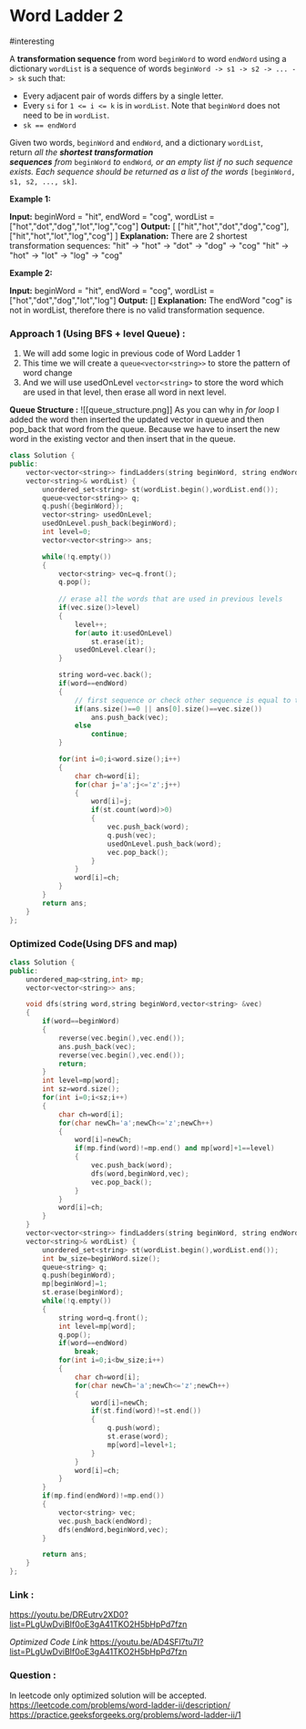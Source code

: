 # Word Ladder 2
#interesting 

A **transformation sequence** from word `beginWord` to word `endWord` using a dictionary `wordList` is a sequence of words `beginWord -> s1 -> s2 -> ... -> sk` such that:

-   Every adjacent pair of words differs by a single letter.
-   Every `si` for `1 <= i <= k` is in `wordList`. Note that `beginWord` does not need to be in `wordList`.
-   `sk == endWord`

Given two words, `beginWord` and `endWord`, and a dictionary `wordList`, return _all the **shortest transformation sequences** from_ `beginWord` _to_ `endWord`_, or an empty list if no such sequence exists. Each sequence should be returned as a list of the words_ `[beginWord, s1, s2, ..., sk]`.

**Example 1:**

**Input:** beginWord = "hit", endWord = "cog", wordList = ["hot","dot","dog","lot","log","cog"]
**Output:** [ ["hit","hot","dot","dog","cog"],["hit","hot","lot","log","cog"] ]
**Explanation:** There are 2 shortest transformation sequences:
"hit" -> "hot" -> "dot" -> "dog" -> "cog"
"hit" -> "hot" -> "lot" -> "log" -> "cog"

**Example 2:**

**Input:** beginWord = "hit", endWord = "cog", wordList = ["hot","dot","dog","lot","log"]
**Output:** []
**Explanation:** The endWord "cog" is not in wordList, therefore there is no valid transformation sequence.


### Approach 1 (Using BFS + level Queue) :

1. We will add some logic in previous code of Word Ladder 1
2. This time we will create a `queue<vector<string>>` to store the pattern of word change
3. And we will use usedOnLevel `vector<string>` to store the word which are used in that level, then erase all word in next level.


**Queue Structure :**
![[queue_structure.png]]
As you can why in *for loop* I added the word then inserted the updated vector in queue and then pop_back that word from the queue. Because we have to insert the new word in the existing vector and then insert that in the queue.


```cpp
class Solution {
public:
    vector<vector<string>> findLadders(string beginWord, string endWord, 
    vector<string>& wordList) {
        unordered_set<string> st(wordList.begin(),wordList.end());
        queue<vector<string>> q;
        q.push({beginWord});
        vector<string> usedOnLevel;
        usedOnLevel.push_back(beginWord);
        int level=0;
        vector<vector<string>> ans;

        while(!q.empty())
        {
            vector<string> vec=q.front();
            q.pop();
            
            // erase all the words that are used in previous levels
            if(vec.size()>level)
            {
                level++;
                for(auto it:usedOnLevel)
                    st.erase(it);
                usedOnLevel.clear();
            }

            string word=vec.back();
            if(word==endWord)
            {
                // first sequence or check other sequence is equal to the previous sequence
                if(ans.size()==0 || ans[0].size()==vec.size())
                    ans.push_back(vec);
                else
                    continue;
            }

            for(int i=0;i<word.size();i++)
            {
                char ch=word[i];
                for(char j='a';j<='z';j++)
                {
                    word[i]=j;
                    if(st.count(word)>0)
                    {
                        vec.push_back(word);
                        q.push(vec);
                        usedOnLevel.push_back(word);
                        vec.pop_back();
                    }
                }
                word[i]=ch;
            }
        }
        return ans;
    }
};
```


### Optimized Code(Using DFS and map)


```cpp
class Solution {
public:
    unordered_map<string,int> mp;
    vector<vector<string>> ans;

    void dfs(string word,string beginWord,vector<string> &vec)
    {
        if(word==beginWord)
        {
            reverse(vec.begin(),vec.end());
            ans.push_back(vec);
            reverse(vec.begin(),vec.end());
            return;
        }
        int level=mp[word];
        int sz=word.size();
        for(int i=0;i<sz;i++)
        {
            char ch=word[i];
            for(char newCh='a';newCh<='z';newCh++)
            {
                word[i]=newCh;
                if(mp.find(word)!=mp.end() and mp[word]+1==level)
                {
                    vec.push_back(word);
                    dfs(word,beginWord,vec);
                    vec.pop_back();
                }
            }
            word[i]=ch;
        }
    }
    vector<vector<string>> findLadders(string beginWord, string endWord, 
    vector<string>& wordList) {
        unordered_set<string> st(wordList.begin(),wordList.end());
        int bw_size=beginWord.size();
        queue<string> q;
        q.push(beginWord);
        mp[beginWord]=1;
        st.erase(beginWord);
        while(!q.empty())
        {
            string word=q.front();
            int level=mp[word];
            q.pop();
            if(word==endWord)
                break;
            for(int i=0;i<bw_size;i++)
            {
                char ch=word[i];
                for(char newCh='a';newCh<='z';newCh++)
                {
                    word[i]=newCh;
                    if(st.find(word)!=st.end())
                    {
                        q.push(word);
                        st.erase(word);
                        mp[word]=level+1;
                    }
                }
                word[i]=ch;
            }
        }
        if(mp.find(endWord)!=mp.end())
        {
            vector<string> vec;
            vec.push_back(endWord);
            dfs(endWord,beginWord,vec);
        }

        return ans;
    }
};
```



### Link :
https://youtu.be/DREutrv2XD0?list=PLgUwDviBIf0oE3gA41TKO2H5bHpPd7fzn

*Optimized Code Link*
https://youtu.be/AD4SFl7tu7I?list=PLgUwDviBIf0oE3gA41TKO2H5bHpPd7fzn

### Question :
In leetcode only optimized solution will be accepted.
https://leetcode.com/problems/word-ladder-ii/description/
https://practice.geeksforgeeks.org/problems/word-ladder-ii/1